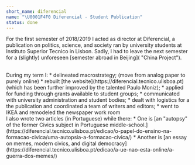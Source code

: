 ```yaml
---
short_name: diferencial
name: "\U0001F4F0 Diferencial - Student Publication"
status: done
---
```

For the first semester of 2018/2019 I acted as director at Diferencial, a publication on politics, science, and society ran by university students at Instituto Superior Tecnico in Lisbon. 
Sadly, I had to leave the next semester for a (slightly) unforeseen [semester abroad in Beijing]( "China Project").

<br>
During my term I:
  * delineated macrostrategy; (move from analog paper to purely online)
  * rebuilt [the website](https://diferencial.tecnico.ulisboa.pt) (which has been further improved by the talented Paulo Moniz);
  * applied for funding through grants available to student groups;
  * communicated with university administration and student bodies;
  * dealt with logistics for a the publication and coordinated a team of writers and editors;
  * went to IKEA and remodeled the newspaper work room


<br>
I also wrote two articles (in Portuguese) while there:
* One is [an "autopsy" of the former Civics subject in Portuguese middle-school.](https://diferencial.tecnico.ulisboa.pt/edicao/o-papel-do-ensino-na-formacao-civica/uma-autopsia-a-formacao-civica/)
* Another is [an essay on memes, modern civics, and digital democracy](https://diferencial.tecnico.ulisboa.pt/edicao/a-ue-nao-esta-online/a-guerra-dos-memes/)